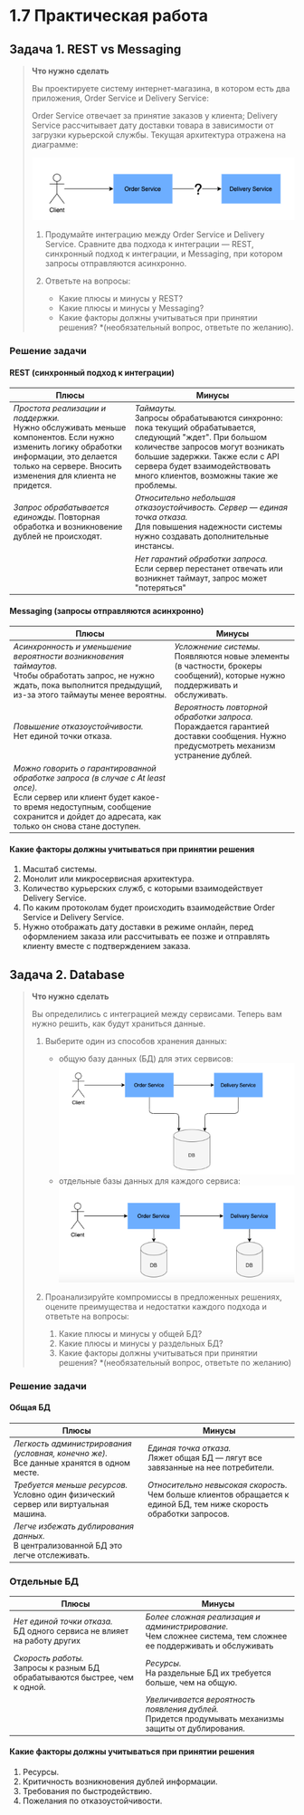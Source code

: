 # 1.7 Практическая работа

## Задача 1. REST vs Messaging

>**Что нужно сделать**
>
>Вы проектируете систему интернет-магазина, в котором есть два приложения, Order Service и Delivery Service:
>
>Order Service отвечает за принятие заказов у клиента;
>Delivery Service рассчитывает дату доставки товара в зависимости от загрузки курьерской службы.
>Текущая архитектура отражена на диаграмме:
>
>![Схема взаимодействия Order Service и Delivery Service](img/ex1.png)
>
>1. Продумайте интеграцию между Order Service и Delivery Service. Сравните два подхода к интеграции — REST, синхронный подход к интеграции, и Messaging, при котором запросы отправляются асинхронно.
>
>2. Ответьте на вопросы:
>
>    * Какие плюсы и минусы у REST?
>    * Какие плюсы и минусы у Messaging?
>    * Какие факторы должны учитываться при принятии решения? *(необязательный вопрос, ответьте по желанию).

### Решение задачи

#### REST (синхронный подход к интеграции)

| Плюсы | Минусы |
|------------------------|-----------------------|
|*Простота реализации и поддержки.* <br> Нужно обслуживать меньше компонентов. Если нужно изменить логику обработки информации, это делается только на сервере. Вносить изменения для клиента не придется.|*Таймауты.* <br> Запросы обрабатываются синхронно: пока текущий обрабатывается, следующий "ждет". При большом количестве запросов могут возникать большие задержки. Также если с API сервера будет взаимодействовать много клиентов, возможны такие же проблемы.|
|*Запрос обрабатывается единожды*. Повторная обработка и возникновение дублей не происходят.|*Относительно небольшая отказоустойчивость. Сервер — единая точка отказа.* <br> Для повышения надежности системы нужно создавать дополнительные инстансы.|
||*Нет гарантий обработки запроса.* <br> Если сервер перестанет отвечать или возникнет таймаут, запрос может "потеряться"|

<!-- |*Совместимость практически с любыми платформами и языками программирования.* <br> Order Service и Delivery Service можно разрабатывать на разных ЯП, и они будут прекрасно взаимодействовать друг с другом.|*Таймауты.* <br> Запросы обрабатываются синхронно: пока текущий обрабатывается, следующий "ждет". При большом количестве запросов могут возникать большие задержки. Также если с API сервера будет взаимодействовать много клиентов, возможны такие же проблемы.|
|*"Дружит" с HTTP* <br> Стиль разрабатывался с прицелом на HTTP, и хорошо подходит при для работы с этим протоколом.|*Передача избыточной информации (в т.ч. из-за HATEOAS).* <br> В ответе на запрос может приходить "лишняя" информация (например, запрашивается номер телефона по ID клиента, а в ответ приходит еще адрес, статус и т.д.). Отсюда возможно влияние на скорость взаимодействия.|
|*Простота поддержки.* <br> Если нужно изменить логику обработки информации, это делается только на сервере. Вносить изменения для клиента не придется.|*Сервер — единая точка отказа.* <br> Для повышения надежности системы нужно создавать дополнительные инстансы.|
|*Хранение состояний и информации о сессиях с клиентом не предполагается.* <br> Положительно влияет на скорость обработки запросов. Можно использовать кэширование.|*Рост нагрузки на сеть при "росте" системы.* <br> Обусловлено, в частности HATEOAS и Stateless — каждый раз передается "много" информации|
|*Возможность реализации слоистой архитектуры.* <br> Между Order Service и Delivery Service можно размещать балансировщики, прокси и других "посредников", при этом изменение архитектуры системы не отразится на логике работы этих элементов|| -->

#### Messaging (запросы отправляются асинхронно)

| Плюсы | Минусы |
|------------------------|-----------------------|
|*Асинхронность и уменьшение вероятности возникновения таймаутов.* <br> Чтобы обработать запрос, не нужно ждать, пока выполнится предыдущий, из-за этого таймауты менее вероятны.|*Усложнение системы.* <br> Появляются новые элементы (в частности, брокеры сообщений), которые нужно поддерживать и обслуживать.|
|*Повышение отказоустойчивости.* <br> Нет единой точки отказа.|*Вероятность повторной обработки запроса.* <br> Пораждается гарантией доставки сообщения. Нужно предусмотреть механизм устранение дублей.|
|*Можно говорить о гарантированной обработке запроса (в случае с At least once).* <br> Если сервер или клиент будет какое-то время недоступным, сообщение сохранится и дойдет до адресата, как только он снова стане доступен.||

<!-- |*Асинхронность.* <br> Чтобы обработать запрос, не нужно ждать, пока выполнится предыдущий.|*Усложнение системы.* <br> Появляются новые элементы (в частности, брокеры сообщений), которые нужно поддерживать и обслуживать.|
|*Повышение отказоустойчивости.* <br> Нет единой точки отказа.|*Вероятность повторной обработки запроса.* <br>  Поражается гарантией доставки сообщения. Нужно предусмотреть механизм устранение дублей.|
|*Можно говорить о гарантированной обработке запроса (в случае с At least once).* <br> Если сервер или клиент будет какое-то время недоступным, сообщение сохранится и дойдет до адресата, как только он снова стане доступен.||
|*Гибкость системы, масштабируемость.* <br> Связь между приложениями и их зависимость друг от друга ослабляется.|| -->
#### Какие факторы должны учитываться при принятии решения

1. Масштаб системы. 
2. Монолит или микросервисная архитектура.
3. Количество курьерских служб, с которыми взаимодействует Delivery Service.
4. По каким протоколам будет происходить взаимодействие  Order Service и Delivery Service.
5. Нужно отображать дату доставки в режиме онлайн, перед оформлением заказа или рассчитывать ее позже и отправлять клиенту вместе с подтверждением заказа.


## Задача 2. Database

>**Что нужно сделать**
>
>Вы определились с интеграцией между сервисами. Теперь вам нужно решить, как будут храниться данные.
>
>1. Выберите один из способов хранения данных:
>
>    * общую базу данных (БД) для этих сервисов:
>    ![Общая БД](img/ex2.png)
>    * отдельные базы данных для каждого сервиса:
>    ![Отдельные БД для Order Service и Delivery Service](img/ex3.png)
>
>2. Проанализируйте компромиссы в предложенных решениях, оцените преимущества и недостатки каждого подхода и ответьте на вопросы:
>
>    1. Какие плюсы и минусы у общей БД?
>    2. Какие плюсы и минусы у раздельных БД?
>    3. Какие факторы должны учитываться при принятии решения? *(необязательный вопрос, ответьте по желанию)

### Решение задачи

#### Общая БД

| Плюсы | Минусы |
|------------------------|-----------------------|
|*Легкость администрирования (условная, конечно же).* <br> Все данные хранятся в одном месте.|*Единая точка отказа.* <br> Ляжет общая БД — лягут все завязанные на нее потребители.|*Единая точка отказа.* <br> Ляжет общая БД — лягут все завязанные на нее потребители.|
|*Требуется меньше ресурсов.* <br> Условно один физический сервер или виртуальная машина.|*Относительно невысокая скорость.* <br> Чем больше клиентов обращается к единой БД, тем ниже скорость обработки запросов.|
|*Легче избежать дублирования данных.* <br> В централизованной БД это легче отслеживать.||

<!-- |*Легкость администрирования (условная, конечно же).* <br> Все данные хранятся в одном месте.|*Единая точка отказа.* <br> Ляжет общая БД — лягут все завязанные на нее потребители.|
|*Требуется меньше ресурсов.* <br> Условно один физический сервер или виртуальная машина.|*Замедление работы.* <br> Чем больше сервисов будет обращаться к БД, тем медленнее она будет работать. Придется думать над балансировщиками или in memory БД.|
|*Легче избежать дублирования данных.* <br> В централизованной БД это легче отслеживать|*"Неуниверсальность"*. <br> Одна БД может идеально подходить для одного сервиса, и не очень — для другого.| -->

### Отдельные БД

| Плюсы | Минусы |
|------------------------|-----------------------|
|*Нет единой точки отказа.* <br> БД одного сервиса не влияет на работу других|*Более сложная реализация и администрирование.* <br> Чем сложнее система, тем сложнее ее поддерживать и обслуживать|
|*Скорость работы.* <br> Запросы к разным БД обрабатываются быстрее, чем к одной.|*Ресурсы.* <br> На раздельные БД их требуется больше, чем на общую.|
||*Увеличивается вероятность появления дублей.* <br> Придется продумывать механизмы защиты от дублирования.|

<!-- |*Нет единой точки отказа.* <br> БД одного сервиса не влияет на работу других|*Возможные проблемы с синхронизацией данных.* <br> Нужно продумать механизм синхронизации.|
|*Адаптация под нужды конкретного сервиса.* <br> Например, одному сервису лучше подходит реляционная БД, второму — другой тип БД. Не придется пытаться совместить в одном месте несовместимые (ну или почти) вещи.|*Увеличивается вероятность появления дублей.* <br> Придется продумывать механизмы защиты от дублирования.|
||*Ресурсы.* <br> На раздельные БД их требуется больше, чем на общую.| -->

#### Какие факторы должны учитываться при принятии решения

1. Ресурсы.
2. Критичность возникновения дублей информации.
3. Требования по быстродействию.
4. Пожелания по отказоустойчивости.
